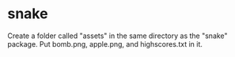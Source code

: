 # snake

Create a folder called "assets" in the same directory as the "snake" package. Put bomb.png, apple.png, and highscores.txt in it. 
